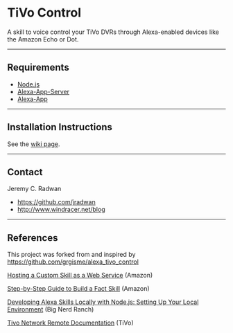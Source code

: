 # TiVo Control
A skill to voice control your TiVo DVRs through Alexa-enabled devices like the Amazon Echo or Dot.

- - -
## Requirements

* [Node.js](https://nodejs.org/en/blog/release/v0.10.36/)
* [Alexa-App-Server](https://www.npmjs.com/package/alexa-app-server)
* [Alexa-App](https://www.npmjs.com/package/alexa-app)

- - -
## Installation Instructions

See the [wiki page](https://github.com/jradwan/alexa_tivo_control/wiki/Installation-Instructions).

- - -
## Contact

Jeremy C. Radwan

- https://github.com/jradwan
- http://www.windracer.net/blog

- - -
## References

This project was forked from and inspired by https://github.com/grgisme/alexa_tivo_control

[Hosting a Custom Skill as a Web Service](https://developer.amazon.com/public/solutions/alexa/alexa-skills-kit/docs/developing-an-alexa-skill-as-a-web-service) (Amazon)

[Step-by-Step Guide to Build a Fact Skill](https://developer.amazon.com/public/community/post/Tx3DVGG0K0TPUGQ/New-Alexa-Skills-Kit-Template:-Step-by-Step-Guide-to-Build-a-Fact-Skill) (Amazon)

[Developing Alexa Skills Locally with Node.js: Setting Up Your Local Environment](https://www.bignerdranch.com/blog/developing-alexa-skills-locally-with-nodejs-setting-up-your-local-environment/) (Big Nerd Ranch)

[Tivo Network Remote Documentation](http://www.tivo.com/assets/images/abouttivo/resources/downloads/brochures/TiVo_TCP_Network_Remote_Control_Protocol.pdf) (TiVo)
